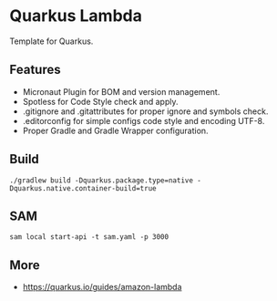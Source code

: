 # Quarkus Lambda

Template for Quarkus.

## Features
- Micronaut Plugin for BOM and version management.
- Spotless for Code Style check and apply.
- .gitignore and .gitattributes for proper ignore and symbols check.
- .editorconfig for simple configs code style and encoding UTF-8.
- Proper Gradle and Gradle Wrapper configuration.

## Build

```shell
./gradlew build -Dquarkus.package.type=native -Dquarkus.native.container-build=true
```

## SAM

```shell
sam local start-api -t sam.yaml -p 3000
```

## More
- https://quarkus.io/guides/amazon-lambda